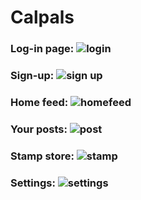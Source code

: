 # Calpals
### Log-in page: ![login](https://user-images.githubusercontent.com/71859945/200118922-08efedc6-66ec-4593-9c56-acc5763dc7e1.png)
### Sign-up: ![sign up](https://user-images.githubusercontent.com/71859945/200118931-edeb64af-a4a9-46c7-8513-9a9adfe97758.png)
### Home feed: ![homefeed](https://user-images.githubusercontent.com/71859945/200118941-36ea47d3-6fd7-44c4-9b70-f4a8b71815a6.png)
### Your posts: ![post](https://user-images.githubusercontent.com/71859945/200118948-05c7d362-f262-4b13-b206-626bd5301162.png)
### Stamp store: ![stamp](https://user-images.githubusercontent.com/71859945/200118953-127c55c7-9eb2-4e99-a30a-748f97922b0f.png)
### Settings: ![settings](https://user-images.githubusercontent.com/71859945/200118957-f3ce66ae-fb40-4c45-a8ce-2f4fbedd3ac9.png)
